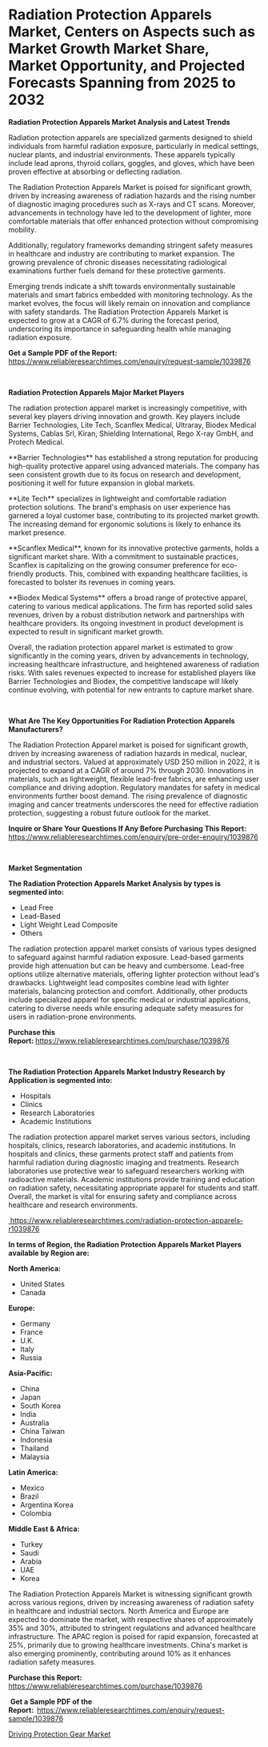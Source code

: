 <p><h1>Radiation Protection Apparels Market, Centers on Aspects such as Market Growth Market Share, Market Opportunity, and Projected Forecasts Spanning from 2025 to 2032</h1></p><p><strong>Radiation Protection Apparels Market Analysis and Latest Trends</strong></p>
<p><p>Radiation protection apparels are specialized garments designed to shield individuals from harmful radiation exposure, particularly in medical settings, nuclear plants, and industrial environments. These apparels typically include lead aprons, thyroid collars, goggles, and gloves, which have been proven effective at absorbing or deflecting radiation. </p><p>The Radiation Protection Apparels Market is poised for significant growth, driven by increasing awareness of radiation hazards and the rising number of diagnostic imaging procedures such as X-rays and CT scans. Moreover, advancements in technology have led to the development of lighter, more comfortable materials that offer enhanced protection without compromising mobility. </p><p>Additionally, regulatory frameworks demanding stringent safety measures in healthcare and industry are contributing to market expansion. The growing prevalence of chronic diseases necessitating radiological examinations further fuels demand for these protective garments. </p><p>Emerging trends indicate a shift towards environmentally sustainable materials and smart fabrics embedded with monitoring technology. As the market evolves, the focus will likely remain on innovation and compliance with safety standards. The Radiation Protection Apparels Market is expected to grow at a CAGR of 6.7% during the forecast period, underscoring its importance in safeguarding health while managing radiation exposure.</p></p>
<p><strong>Get a Sample PDF of the Report:&nbsp;</strong> <a href="https://www.reliableresearchtimes.com/enquiry/request-sample/1039876?utm_campaign=2181&utm_medium=2&utm_source=Github&utm_content=ia&utm_term=05022025&utm_id=radiation-protection-apparels">https://www.reliableresearchtimes.com/enquiry/request-sample/1039876</a></p>
<p>&nbsp;</p>
<p><strong>Radiation Protection Apparels Major Market Players</strong></p>
<p><p>The radiation protection apparel market is increasingly competitive, with several key players driving innovation and growth. Key players include Barrier Technologies, Lite Tech, Scanflex Medical, Ultraray, Biodex Medical Systems, Cablas Srl, Kiran, Shielding International, Rego X-ray GmbH, and Protech Medical.</p><p>**Barrier Technologies** has established a strong reputation for producing high-quality protective apparel using advanced materials. The company has seen consistent growth due to its focus on research and development, positioning it well for future expansion in global markets.</p><p>**Lite Tech** specializes in lightweight and comfortable radiation protection solutions. The brand's emphasis on user experience has garnered a loyal customer base, contributing to its projected market growth. The increasing demand for ergonomic solutions is likely to enhance its market presence.</p><p>**Scanflex Medical**, known for its innovative protective garments, holds a significant market share. With a commitment to sustainable practices, Scanflex is capitalizing on the growing consumer preference for eco-friendly products. This, combined with expanding healthcare facilities, is forecasted to bolster its revenues in coming years.</p><p>**Biodex Medical Systems** offers a broad range of protective apparel, catering to various medical applications. The firm has reported solid sales revenues, driven by a robust distribution network and partnerships with healthcare providers. Its ongoing investment in product development is expected to result in significant market growth.</p><p>Overall, the radiation protection apparel market is estimated to grow significantly in the coming years, driven by advancements in technology, increasing healthcare infrastructure, and heightened awareness of radiation risks. With sales revenues expected to increase for established players like Barrier Technologies and Biodex, the competitive landscape will likely continue evolving, with potential for new entrants to capture market share.</p></p>
<p>&nbsp;</p>
<p><strong>What Are The Key Opportunities For Radiation Protection Apparels Manufacturers?</strong></p>
<p><p>The Radiation Protection Apparel market is poised for significant growth, driven by increasing awareness of radiation hazards in medical, nuclear, and industrial sectors. Valued at approximately USD 250 million in 2022, it is projected to expand at a CAGR of around 7% through 2030. Innovations in materials, such as lightweight, flexible lead-free fabrics, are enhancing user compliance and driving adoption. Regulatory mandates for safety in medical environments further boost demand. The rising prevalence of diagnostic imaging and cancer treatments underscores the need for effective radiation protection, suggesting a robust future outlook for the market.</p></p>
<p><strong>Inquire or Share Your Questions If Any Before Purchasing This Report:</strong> <a href="https://www.reliableresearchtimes.com/enquiry/pre-order-enquiry/1039876?utm_campaign=2181&utm_medium=2&utm_source=Github&utm_content=ia&utm_term=05022025&utm_id=radiation-protection-apparels">https://www.reliableresearchtimes.com/enquiry/pre-order-enquiry/1039876</a></p>
<p>&nbsp;</p>
<p><strong>Market Segmentation</strong></p>
<p><strong>The Radiation Protection Apparels Market Analysis by types is segmented into:</strong></p>
<p><ul><li>Lead Free</li><li>Lead-Based</li><li>Light Weight Lead Composite</li><li>Others</li></ul></p>
<p><p>The radiation protection apparel market consists of various types designed to safeguard against harmful radiation exposure. Lead-based garments provide high attenuation but can be heavy and cumbersome. Lead-free options utilize alternative materials, offering lighter protection without lead's drawbacks. Lightweight lead composites combine lead with lighter materials, balancing protection and comfort. Additionally, other products include specialized apparel for specific medical or industrial applications, catering to diverse needs while ensuring adequate safety measures for users in radiation-prone environments.</p></p>
<p><strong>Purchase this Report:&nbsp;</strong><a href="https://www.reliableresearchtimes.com/purchase/1039876?utm_campaign=2181&utm_medium=2&utm_source=Github&utm_content=ia&utm_term=05022025&utm_id=radiation-protection-apparels">https://www.reliableresearchtimes.com/purchase/1039876</a></p>
<p>&nbsp;</p>
<p><strong>The Radiation Protection Apparels Market Industry Research by Application is segmented into:</strong></p>
<p><ul><li>Hospitals</li><li>Clinics</li><li>Research Laboratories</li><li>Academic Institutions</li></ul></p>
<p><p>The radiation protection apparel market serves various sectors, including hospitals, clinics, research laboratories, and academic institutions. In hospitals and clinics, these garments protect staff and patients from harmful radiation during diagnostic imaging and treatments. Research laboratories use protective wear to safeguard researchers working with radioactive materials. Academic institutions provide training and education on radiation safety, necessitating appropriate apparel for students and staff. Overall, the market is vital for ensuring safety and compliance across healthcare and research environments.</p></p>
<p><a href="https://www.reliableresearchtimes.com/radiation-protection-apparels-r1039876?utm_campaign=2181&utm_medium=2&utm_source=Github&utm_content=ia&utm_term=05022025&utm_id=radiation-protection-apparels">&nbsp;https://www.reliableresearchtimes.com/radiation-protection-apparels-r1039876</a></p>
<p><strong>In terms of Region, the Radiation Protection Apparels Market Players available by Region are:</strong></p>
<p>
    <p> <strong> North America: </strong>
        <ul>
            <li>United States</li>
            <li>Canada</li>
        </ul>
        </p> 
    <p> <strong> Europe: </strong>
        <ul>
            <li>Germany</li>
            <li>France</li>
            <li>U.K.</li>
            <li>Italy</li>
            <li>Russia</li>
        </ul>
        </p> 
    <p> <strong> Asia-Pacific: </strong>
        <ul>
            <li>China</li>
            <li>Japan</li>
            <li>South Korea</li>
            <li>India</li>
            <li>Australia</li>
            <li>China Taiwan</li>
            <li>Indonesia</li>
            <li>Thailand</li>
            <li>Malaysia</li>
        </ul>
        </p> 
    <p> <strong> Latin America: </strong>
        <ul>
            <li>Mexico</li>
            <li>Brazil</li>
            <li>Argentina Korea</li>
            <li>Colombia</li>
        </ul>
        </p> 
    <p> <strong> Middle East & Africa: </strong>
        <ul>
            <li>Turkey</li>
            <li>Saudi</li>
            <li>Arabia</li>
            <li>UAE</li>
            <li>Korea</li>
        </ul>
    </p>
    </p>
<p><p>The Radiation Protection Apparels Market is witnessing significant growth across various regions, driven by increasing awareness of radiation safety in healthcare and industrial sectors. North America and Europe are expected to dominate the market, with respective shares of approximately 35% and 30%, attributed to stringent regulations and advanced healthcare infrastructure. The APAC region is poised for rapid expansion, forecasted at 25%, primarily due to growing healthcare investments. China's market is also emerging prominently, contributing around 10% as it enhances radiation safety measures.</p></p>
<p><strong>Purchase this Report: </strong><a href="https://www.reliableresearchtimes.com/purchase/1039876?utm_campaign=2181&utm_medium=2&utm_source=Github&utm_content=ia&utm_term=05022025&utm_id=radiation-protection-apparels">https://www.reliableresearchtimes.com/purchase/1039876</a></p>
<p>&nbsp;<strong>Get a Sample PDF of the Report:&nbsp;&nbsp;</strong><a href="https://www.reliableresearchtimes.com/enquiry/request-sample/1039876?utm_campaign=2181&utm_medium=2&utm_source=Github&utm_content=ia&utm_term=05022025&utm_id=radiation-protection-apparels">https://www.reliableresearchtimes.com/enquiry/request-sample/1039876</a></p>
<p><strong></strong></p>
<p><p><a href="https://github.com/HobertDavis43/Market-Research-Report-List-1/blob/main/driving-protection-gear-market.md?utm_campaign=2181&utm_medium=2&utm_source=Github&utm_content=ia&utm_term=05022025&utm_id=radiation-protection-apparels">Driving Protection Gear Market</a></p></p>